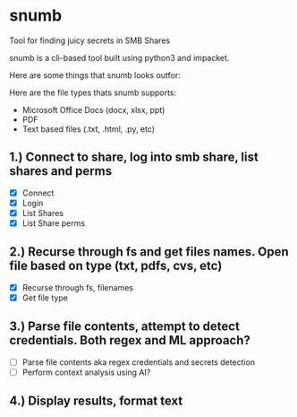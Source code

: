 # snumb
Tool for finding juicy secrets in SMB Shares

snumb is a cli-based tool built using python3 and impacket.

Here are some things that snumb looks outfor:

Here are the file types thats snumb supports:

- Microsoft Office Docs (docx, xlsx, ppt)
- PDF
- Text based files (.txt, .html, .py, etc)

## 1.) Connect to share, log into smb share, list shares and perms 
- [x] Connect
- [x] Login
- [x] List Shares
- [x] List Share perms

## 2.) Recurse through fs and get files names. Open file based on type (txt, pdfs, cvs, etc)
- [x] Recurse through fs, filenames
- [x] Get file type

## 3.) Parse file contents, attempt to detect credentials. Both regex and ML approach?
- [ ] Parse file contents aka regex credentials and secrets detection
- [ ] Perform context analysis using AI?

## 4.) Display results, format text

